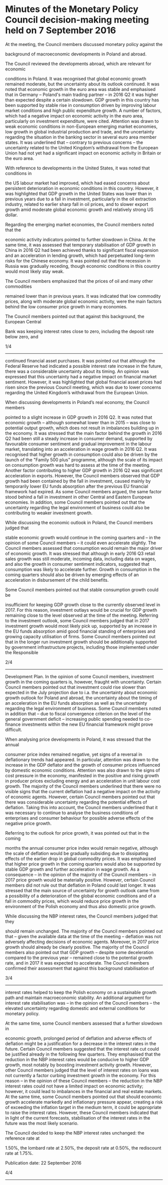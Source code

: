 # Minutes of the Monetary Policy Council decision-making meeting held on 7 September 2016

At the meeting, the Council members discussed monetary policy against the

background of macroeconomic developments in Poland and abroad.

The Council reviewed the developments abroad, which are relevant for economic

conditions in Poland. It was recognised that global economic growth remained
moderate, but the uncertainty about its outlook continued. It was noted that economic
growth in the euro area was stable and emphasised that in Germany – Poland's main
trading partner – in 2016 Q2 it was higher than expected despite a certain slowdown.
GDP growth in this country has been supported by stable rise in consumption driven by
improving labour market conditions and high public expenditure growth. A number of
factors, which had a negative impact on economic activity in the euro area, particularly
on investment expenditure, were cited. Attention was drawn to weak economic
conditions in non-European emerging market economies, low growth in global
industrial production and trade, and the uncertainty regarding the situation in the
banking sector in several euro area member states. It was underlined that – contrary to
previous concerns – the uncertainty related to the United Kingdom’s withdrawal from
the European Union had not yet had a significant impact on economic activity in Britain
or the euro area.

With reference to developments in the United States, it was noted that conditions in

the US labour market had improved, which had eased concerns about persistent
deterioration in economic conditions in this country. However, it was highlighted that
GDP growth in the United States was lower than in previous years due to a fall in
investment, particularly in the oil extraction industry, related to earlier sharp fall in oil
prices, and to slower export growth amid moderate global economic growth and
relatively strong US dollar.

Regarding the emerging market economies, the Council members noted that the

economic activity indicators pointed to further slowdown in China. At the same time, it
was assessed that temporary stabilisation of GDP growth in China in 2016 Q2 had been
achieved thanks to significant fiscal expansion and an acceleration in lending growth,
which had perpetuated long-term risks for the Chinese economy. It was pointed out that
the recession in Russia was gradually receding, though economic conditions in this
country would most likely stay weak.

The Council members emphasized that the prices of oil and many other commodities

remained lower than in previous years. It was indicated that low commodity prices,
along with moderate global economic activity, were the main factors behind the low
consumer price growth in many economies.

The Council members pointed out that against this background, the European Central

Bank was keeping interest rates close to zero, including the deposit rate below zero, and

1/4


-----

continued financial asset purchases. It was pointed out that although the Federal Reserve
had indicated a possible interest rate increase in the future, there was a considerable
uncertainty about its timing. An opinion was expressed that this uncertainty had a
negative impact on financial market sentiment. However, it was highlighted that global
financial asset prices had risen since the previous Council meeting, which was due to
lower concerns regarding the United Kingdom’s withdrawal from the European Union.

When discussing developments in Poland’s real economy, the Council members

pointed to a slight increase in GDP growth in 2016 Q2. It was noted that economic
growth – although somewhat lower than in 2015 – was close to potential output growth,
which does not result in imbalances building up in the economy. It was stressed that the
main factor behind the growth in 2016 Q2 had been still a steady increase in consumer
demand, supported by favourable consumer sentiment and gradual improvement in the
labour market, translating into an acceleration in wage growth in 2016 Q2. It was
recognised that higher growth in consumption could also be driven by the launch of the
"Family 500 plus" programme, although the scale of its impact on consumption growth
was hard to assess at the time of the meeting. Another factor contributing to higher GDP
growth in 2016 Q2 was significant acceleration in exports. However, the Council
members observed that GDP growth had been contained by the fall in investment,
caused mainly by temporarily lower EU funds absorption after the previous EU financial
framework had expired. As some Council members argued, the same factor stood
behind a fall in investment in other Central and Eastern European economies. In
addition, some Council members pointed out that the uncertainty regarding the legal
environment of business could also be contributing to weaker investment growth.

While discussing the economic outlook in Poland, the Council members judged that

stable economic growth would continue in the coming quarters and – in the opinion of
some Council members – it could even accelerate slightly. The Council members
assessed that consumption would remain the major driver of economic growth. It was
stressed that although in early 2016 Q3 retail sales growth was still moderate, incoming
data, including data on wages, and also the growth in consumer sentiment indicators,
suggested that consumption was likely to accelerate further. Growth in consumption in
the coming quarters should also be driven by emerging effects of an acceleration in
disbursement of the child benefits.

Some Council members pointed out that stable consumption growth could be

insufficient for keeping GDP growth close to the currently observed level in 2017. For
this reason, investment outlays would be crucial for GDP growth remaining close to the
level observed at the time of the meeting. Referring to the investment outlook, some
Council members judged that in 2017 investment growth would most likely pick up,
supported by an increase in the EU funds absorption amid good financial standing of
enterprises and growing capacity utilisation of firms. Some Council members pointed
out that in the longer run investment growth should be additionally supported by
government infrastructure projects, including those implemented under the Responsible

2/4


-----

Development Plan. In the opinion of some Council members, investment growth in the
coming quarters is, however, fraught with uncertainty. Certain Council members
pointed out that investment could rise slower than expected in the July projection due to
i.a. the uncertainty about economic growth outlook for Poland and abroad, the
uncertainty about the timing of an acceleration in the EU funds absorption as well as the
uncertainty regarding the legal environment of business. Some Council members noted
in addition that – due to fiscal convergence criterion on the level of the general
government deficit – increasing public spending needed to co-finance investments
within the new EU financial framework might prove difficult.

When analysing price developments in Poland, it was stressed that the annual

consumer price index remained negative, yet signs of a reversal in deflationary trends
had appeared. In particular, attention was drawn to the increase in the GDP deflator and
the growth of consumer prices influenced by domestic economic conditions. Attention
was also drawn to the signs of cost pressure in the economy, manifested in the positive
and rising growth in producer prices excluding energy and an acceleration in unit labour
cost growth. The majority of the Council members underlined that there were no visible
signs that the current deflation had a negative impact on the activity of economic agents.
However, certain Council members pointed out that there was considerable uncertainty
regarding the potential effects of deflation. Taking this into account, the Council
members underlined that it was necessary to continue to analyse the business conditions
of enterprises and consumer behaviour for possible adverse effects of the negative price
growth.

Referring to the outlook for price growth, it was pointed out that in the coming

months the annual consumer price index would remain negative, although the scale of
deflation would be gradually subsiding due to dissipating effects of the earlier drop in
global commodity prices. It was emphasised that higher price growth in the coming
quarters would also be supported by stable GDP growth and further acceleration in
wage growth. As a consequence – in the opinion of the majority of the Council members
– in 2017 price growth would be materially positive. However, certain Council members
did not rule out that deflation in Poland could last longer. It was stressed that the main
source of uncertainty for growth outlook came from a possibility of a deterioration of the
global economic conditions and of a fall in commodity prices, which would reduce price
growth in the environment of the Polish economy and thus also domestic price growth.

While discussing the NBP interest rates, the Council members judged that they

should remain unchanged. The majority of the Council members pointed out that
– given the available data at the time of the meeting – deflation was not adversely
affecting decisions of economic agents. Moreover, in 2017 price growth should already
be clearly positive. The majority of the Council members also pointed out that GDP
growth – despite some deceleration compared to the previous year – remained close to
the potential growth rate, and in 2017 it was expected to accelerate. The Council
members confirmed their assessment that against this background stabilisation of

3/4


-----

interest rates helped to keep the Polish economy on a sustainable growth path and
maintain macroeconomic stability. An additional argument for interest rate stabilisation
was – in the opinion of the Council members – the elevated uncertainty regarding
domestic and external conditions for monetary policy.

At the same time, some Council members assessed that a further slowdown in

economic growth, prolonged period of deflation and adverse effects of deflation might
be a justification for a decrease in the interest rates in the future. Certain Council
members suggested that the interest rate cut could be justified already in the following
few quarters. They emphasised that the reduction in the NBP interest rates would be
conducive to higher GDP growth, most notably by boosting investment activity growth.
However, other Council members judged that the level of interest rates on loans was not
currently a factor curbing investment growth in the economy. For this reason – in the
opinion of these Council members – the reduction in the NBP interest rates could not
have a limited impact on economic activity; however, it could lead to imbalances in the
financial and real estate markets. At the same time, some Council members pointed out
that should economic growth accelerate markedly and inflationary pressure appear,
creating a risk of exceeding the inflation target in the medium term, it could be
appropriate to raise the interest rates. However, these Council members indicated that in
light of the current forecasts, stabilisation of the interest rates in the future was the most
likely scenario.

The Council decided to keep the NBP interest rates unchanged: the reference rate at

1.50%, the lombard rate at 2.50%, the deposit rate at 0.50%, the rediscount rate at 1.75%.

Publication date: 22 September 2016

4/4


-----

